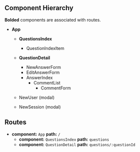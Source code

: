 ## Component Hierarchy

**Bolded** components are associated with routes.

* **App**
  * **QuestionsIndex**
    * QuestionIndexItem
  * **QuestionDetail**
    * NewAnswerForm
    * EditAnswerForm
    * AnswerIndex
      * CommentList
        * CommentForm

  * NewUser (modal)
  * NewSession (modal)

## Routes

* **component:** `App` **path:** `/`
  * **component:** `QuestionsIndex` **path:** `questions`
  * **component:** `QuestionDetail` **path:** `questions/:questionId`
